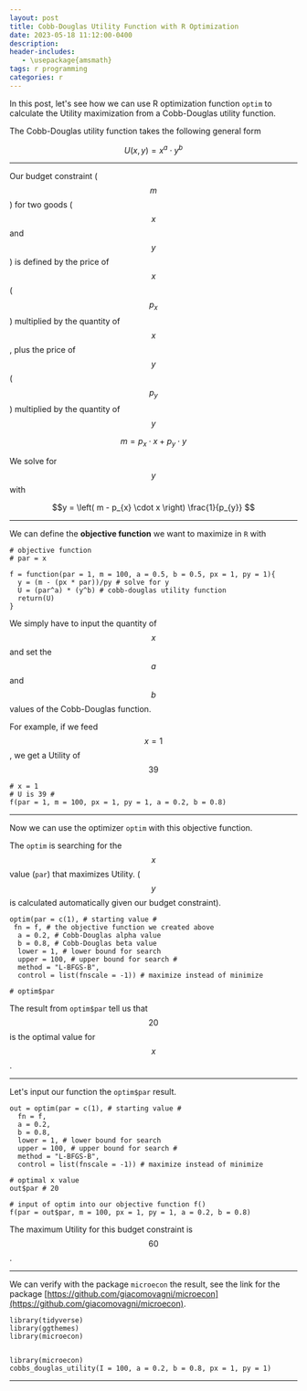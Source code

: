 ```yaml
---
layout: post
title: Cobb-Douglas Utility Function with R Optimization
date: 2023-05-18 11:12:00-0400
description:
header-includes:
   - \usepackage{amsmath}
tags: r programming
categories: r
---
```


In this post, let's see how we can use R optimization function `optim` to calculate the Utility maximization from a Cobb-Douglas utility function.

The Cobb-Douglas utility function takes the following general form

$$U(x,y) = x^a \cdot y^b$$

------------------------------------------------------------------------------------------

Our budget constraint ($$m$$) for two goods ($$x$$ and $$y$$) is defined by the price of $$x$$ ($$p_{x}$$) multiplied by the quantity of $$x$$, plus the price of $$y$$ ($$p_{y}$$) multiplied by the quantity of $$y$$

$$m = p_{x} \cdot x + p_{y} \cdot y$$

We solve for $$y$$ with

$$y = \left(  m - p_{x} \cdot x \right) \frac{1}{p_{y}} $$

------------------------------------------------------------------------------------------

We can define the **objective function** we want to maximize in `R` with 

    # objective function
    # par = x
    
    f = function(par = 1, m = 100, a = 0.5, b = 0.5, px = 1, py = 1){
      y = (m - (px * par))/py # solve for y
      U = (par^a) * (y^b) # cobb-douglas utility function
      return(U)
    }

We simply have to input the quantity of $$x$$ and set the $$a$$ and $$b$$ values of the Cobb-Douglas function. 

For example, if we feed $$x = 1$$, we get a Utility of $$39$$

    # x = 1
    # U is 39 #
    f(par = 1, m = 100, px = 1, py = 1, a = 0.2, b = 0.8)


------------------------------------------------------------------------------------------

Now we can use the optimizer `optim` with this objective function.

The `optim` is searching for the $$x$$ value (`par`) that maximizes Utility. ($$y$$ is calculated automatically given our budget constraint).

    optim(par = c(1), # starting value #
     fn = f, # the objective function we created above
      a = 0.2, # Cobb-Douglas alpha value
      b = 0.8, # Cobb-Douglas beta value
      lower = 1, # lower bound for search
      upper = 100, # upper bound for search #
      method = "L-BFGS-B",
      control = list(fnscale = -1)) # maximize instead of minimize
      
    # optim$par

The result from `optim$par` tell us that $$20$$ is the optimal value for $$x$$. 

------------------------------------------------------------------------------------------

Let's input our function the `optim$par` result.

    out = optim(par = c(1), # starting value #
      fn = f,
      a = 0.2,
      b = 0.8,
      lower = 1, # lower bound for search
      upper = 100, # upper bound for search #
      method = "L-BFGS-B",
      control = list(fnscale = -1)) # maximize instead of minimize

    # optimal x value
    out$par # 20

    # input of optim into our objective function f()
    f(par = out$par, m = 100, px = 1, py = 1, a = 0.2, b = 0.8)
    
The maximum Utility for this budget constraint is $$60$$.

------------------------------------------------------------------------------------------

We can verify with the package `microecon` the result, see the link for the package [https://github.com/giacomovagni/microecon](https://github.com/giacomovagni/microecon).

    library(tidyverse)
    library(ggthemes)
    library(microecon)


    library(microecon)
    cobbs_douglas_utility(I = 100, a = 0.2, b = 0.8, px = 1, py = 1)

------------------------------------------------------------------------------------------

